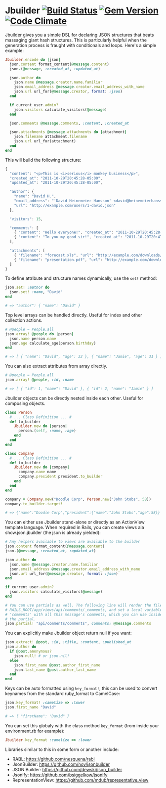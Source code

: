 Jbuilder [![Build Status](https://travis-ci.org/rails/jbuilder.png)](https://travis-ci.org/rails/jbuilder) [![Gem Version](https://badge.fury.io/rb/jbuilder.png)](https://rubygems.org/gems/jbuilder) [![Code Climate](https://codeclimate.com/github/rails/jbuilder.png)](https://codeclimate.com/github/rails/jbuilder)
========

Jbuilder gives you a simple DSL for declaring JSON structures that beats massaging giant hash structures. This is particularly helpful when the generation process is fraught with conditionals and loops. Here's a simple example:

``` ruby
Jbuilder.encode do |json|
  json.content format_content(@message.content)
  json.(@message, :created_at, :updated_at)

  json.author do
    json.name @message.creator.name.familiar
    json.email_address @message.creator.email_address_with_name
    json.url url_for(@message.creator, format: :json)
  end

  if current_user.admin?
    json.visitors calculate_visitors(@message)
  end

  json.comments @message.comments, :content, :created_at

  json.attachments @message.attachments do |attachment|
    json.filename attachment.filename
    json.url url_for(attachment)
  end
end
```

This will build the following structure:

``` javascript
{
  "content": "<p>This is <i>serious</i> monkey business</p>",
  "created_at": "2011-10-29T20:45:28-05:00",
  "updated_at": "2011-10-29T20:45:28-05:00",

  "author": {
    "name": "David H.",
    "email_address": "'David Heinemeier Hansson' <david@heinemeierhansson.com>",
    "url": "http://example.com/users/1-david.json"
  },

  "visitors": 15,

  "comments": [
    { "content": "Hello everyone!", "created_at": "2011-10-29T20:45:28-05:00" },
    { "content": "To you my good sir!", "created_at": "2011-10-29T20:47:28-05:00" }
  ],

  "attachments": [
    { "filename": "forecast.xls", "url": "http://example.com/downloads/forecast.xls" },
    { "filename": "presentation.pdf", "url": "http://example.com/downloads/presentation.pdf" }
  ]
}
```

To define attribute and structure names dynamically, use the `set!` method:

``` ruby
json.set! :author do
  json.set! :name, "David"
end

# => "author": { "name": "David" }
```

Top level arrays can be handled directly.  Useful for index and other collection actions.

``` ruby
# @people = People.all
json.array! @people do |person|
  json.name person.name
  json.age calculate_age(person.birthday)
end

# => [ { "name": "David", "age": 32 }, { "name": "Jamie", "age": 31 } ]
```

You can also extract attributes from array directly.

``` ruby
# @people = People.all
json.array! @people, :id, :name

# => [ { "id": 1, "name": "David" }, { "id": 2, "name": "Jamie" } ]
```


Jbuilder objects can be directly nested inside each other.  Useful for composing objects.

``` ruby
class Person
  # ... Class Definition ... #
  def to_builder
    Jbuilder.new do |person|
      person.(self, :name, :age)
    end
  end
end

class Company
  # ... Class Definition ... #
  def to_builder
    Jbuilder.new do |company|
      company.name name
      company.president president.to_builder
    end
  end
end

company = Company.new("Doodle Corp", Person.new("John Stobs", 58))
company.to_builder.target!

# => {"name":"Doodle Corp","president":{"name":"John Stobs","age":58}}
```

You can either use Jbuilder stand-alone or directly as an ActionView template language. When required in Rails, you can create views ala show.json.jbuilder (the json is already yielded):

``` ruby
# Any helpers available to views are available to the builder
json.content format_content(@message.content)
json.(@message, :created_at, :updated_at)

json.author do
  json.name @message.creator.name.familiar
  json.email_address @message.creator.email_address_with_name
  json.url url_for(@message.creator, format: :json)
end

if current_user.admin?
  json.visitors calculate_visitors(@message)
end

# You can use partials as well. The following line will render the file
# RAILS_ROOT/app/views/api/comments/_comments, and set a local variable
# 'comments' with all this message's comments, which you can use inside
# the partial.
json.partial! "api/comments/comments", comments: @message.comments
```

You can explicitly make Jbuilder object return null if you want:

``` ruby
json.extract! @post, :id, :title, :content, :published_at
json.author do
  if @post.anonymous?
    json.null! # or json.nil!
  else
    json.first_name @post.author_first_name
    json.last_name @post.author_last_name
  end
end
```

Keys can be auto formatted using `key_format!`, this can be used to convert keynames from the standard ruby_format to CamelCase:

``` ruby
json.key_format! :camelize => :lower
json.first_name "David"

# => { "firstName": "David" }
```

You can set this globaly with the class method `key_format` (from inside your environment.rb for example):

``` ruby
Jbuilder.key_format :camelize => :lower
```

Libraries similar to this in some form or another include:

* RABL: https://github.com/nesquena/rabl
* JsonBuilder: https://github.com/nov/jsonbuilder
* JSON Builder: https://github.com/dewski/json_builder
* Jsonify: https://github.com/bsiggelkow/jsonify
* RepresentationView: https://github.com/mdub/representative_view
